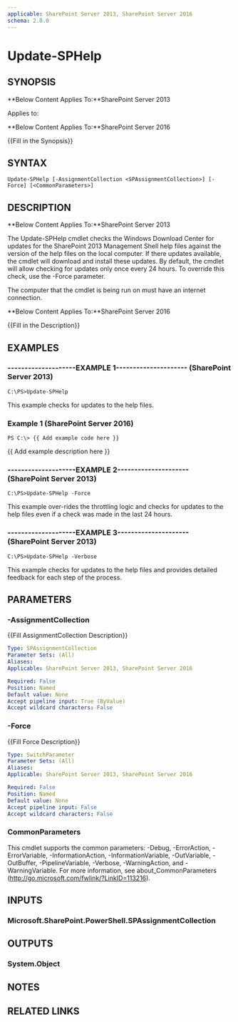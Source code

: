 ```yaml
---
applicable: SharePoint Server 2013, SharePoint Server 2016
schema: 2.0.0
---
```


# Update-SPHelp

## SYNOPSIS
**Below Content Applies To:**SharePoint Server 2013

Applies to:

**Below Content Applies To:**SharePoint Server 2016

{{Fill in the Synopsis}}



## SYNTAX

```
Update-SPHelp [-AssignmentCollection <SPAssignmentCollection>] [-Force] [<CommonParameters>]
```

## DESCRIPTION
**Below Content Applies To:**SharePoint Server 2013

The Update-SPHelp cmdlet checks the Windows Download Center for updates for the SharePoint 2013 Management Shell help files against the version of the help files on the local computer.
If there updates available, the cmdlet will download and install these updates.
By default, the cmdlet will allow checking for updates only once every 24 hours.
To override this check, use the -Force parameter.

The computer that the cmdlet is being run on must have an internet connection.

**Below Content Applies To:**SharePoint Server 2016

{{Fill in the Description}}



## EXAMPLES

### --------------------EXAMPLE 1--------------------- (SharePoint Server 2013)
```
C:\PS>Update-SPHelp
```

This example checks for updates to the help files.

### Example 1 (SharePoint Server 2016)
```
PS C:\> {{ Add example code here }}
```

{{ Add example description here }}

### --------------------EXAMPLE 2--------------------- (SharePoint Server 2013)
```
C:\PS>Update-SPHelp -Force
```

This example over-rides the throttling logic and checks for updates to the help files even if a check was made in the last 24 hours.

### --------------------EXAMPLE 3--------------------- (SharePoint Server 2013)
```
C:\PS>Update-SPHelp -Verbose
```

This example checks for updates to the help files and provides detailed feedback for each step of the process.

## PARAMETERS

### -AssignmentCollection
{{Fill AssignmentCollection Description}}

```yaml
Type: SPAssignmentCollection
Parameter Sets: (All)
Aliases: 
Applicable: SharePoint Server 2013, SharePoint Server 2016

Required: False
Position: Named
Default value: None
Accept pipeline input: True (ByValue)
Accept wildcard characters: False
```

### -Force
{{Fill Force Description}}

```yaml
Type: SwitchParameter
Parameter Sets: (All)
Aliases: 
Applicable: SharePoint Server 2013, SharePoint Server 2016

Required: False
Position: Named
Default value: None
Accept pipeline input: False
Accept wildcard characters: False
```

### CommonParameters
This cmdlet supports the common parameters: -Debug, -ErrorAction, -ErrorVariable, -InformationAction, -InformationVariable, -OutVariable, -OutBuffer, -PipelineVariable, -Verbose, -WarningAction, and -WarningVariable. For more information, see about_CommonParameters (http://go.microsoft.com/fwlink/?LinkID=113216).

## INPUTS

### Microsoft.SharePoint.PowerShell.SPAssignmentCollection

## OUTPUTS

### System.Object

## NOTES

## RELATED LINKS

